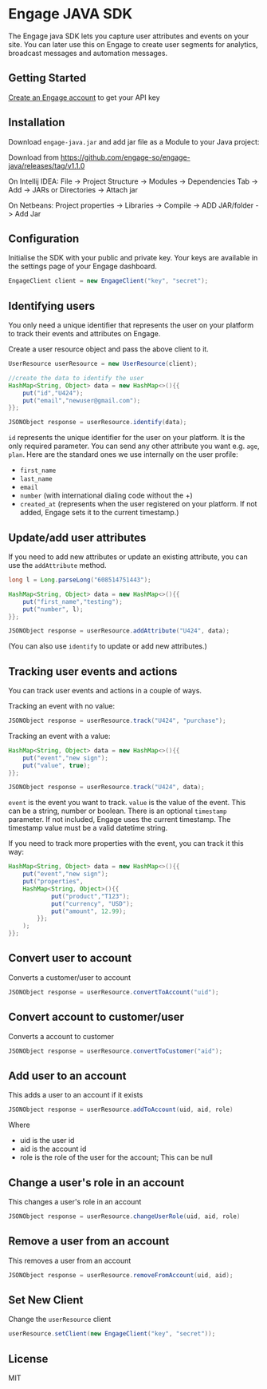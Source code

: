 # Engage JAVA SDK

The Engage java SDK lets you capture user attributes and events on your site. You can later use this on Engage to create user segments for analytics, broadcast messages and automation messages.

## Getting Started

[Create an Engage account](https://engage.so/) to get your API key


## Installation

Download `engage-java.jar` and add jar file as a Module to your Java project:

Download from https://github.com/engage-so/engage-java/releases/tag/v1.1.0

On Intellij IDEA: File -> Project Structure -> Modules -> Dependencies Tab -> Add -> JARs or Directories -> Attach jar

On Netbeans: Project properties -> Libraries -> Compile -> ADD JAR/folder -> Add Jar

## Configuration

Initialise the SDK with your public and private key. Your keys are available in the settings page of your Engage dashboard.

```java
EngageClient client = new EngageClient("key", "secret");
```

## Identifying users

You only need a unique identifier that represents the user on your platform to track their events and attributes on Engage.

Create a user resource object and pass the above client to it.

```java
UserResource userResource = new UserResource(client);

//create the data to identify the user
HashMap<String, Object> data = new HashMap<>(){{
    put("id","U424");
    put("email","newuser@gmail.com");
}};

JSONObject response = userResource.identify(data);
```

`id` represents the unique identifier for the user on your platform. It is the only required parameter. You can send any other attribute you want e.g. `age`, `plan`. Here are the standard ones we use internally on the user profile:
- `first_name`
- `last_name`
- `email`
- `number` (with international dialing code without the +)
- `created_at` (represents when the user registered on your platform. If not added, Engage sets it to the current timestamp.)


## Update/add user attributes

If you need to add new attributes or update an existing attribute, you can use the `addAttribute` method.

```java
long l = Long.parseLong("608514751443");

HashMap<String, Object> data = new HashMap<>(){{
    put("first_name","testing");
    put("number", l);
}};

JSONObject response = userResource.addAttribute("U424", data);
```

(You can also use `identify` to update or add new attributes.)

## Tracking user events and actions

You can track user events and actions in a couple of ways.

Tracking an event with no value:

```java
JSONObject response = userResource.track("U424", "purchase");
```

Tracking an event with a value:

```java
HashMap<String, Object> data = new HashMap<>(){{
    put("event","new sign");
    put("value", true);
}};

JSONObject response = userResource.track("U424", data);
```

`event` is the event you want to track. `value` is the value of the event. This can be a string, number or boolean. There is an optional `timestamp` parameter. If not included, Engage uses the current timestamp. The timestamp value must be a valid datetime string.

If you need to track more properties with the event, you can track it this way:

```java
HashMap<String, Object> data = new HashMap<>(){{
    put("event","new sign");
    put("properties", 
    HashMap<String, Object>(){{
            put("product","T123");
            put("currency", "USD");
            put("amount", 12.99);
        }};
    );
}};
```
## Convert user to account

Converts a customer/user to account

```java
JSONObject response = userResource.convertToAccount("uid");
```

## Convert account to customer/user

Converts a account to customer

```java
JSONObject response = userResource.convertToCustomer("aid");
```

## Add user to an account

This adds a user to an account if it exists

```java
JSONObject response = userResource.addToAccount(uid, aid, role)
```
Where
- uid  is the user id 
- aid is the account id
- role is the role of the user for the account; This can be null


## Change a user's role in an account

This changes a user's role in an account

```java
JSONObject response = userResource.changeUserRole(uid, aid, role)
```

## Remove a user from an account

This removes a user from an account

```java
JSONObject response = userResource.removeFromAccount(uid, aid);
```


## Set New Client
Change the `userResource` client

```java
userResource.setClient(new EngageClient("key", "secret"));
```
## License

MIT